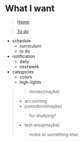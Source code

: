 # What I want
>[Home](README.md)

> [To do](todo.md)
- schedule
  - curriculum
  - to do
- notification
  - daily
  - nextweek
- categories
  - colors
  - high-lights


>> money(maybe)
>- accounting
>  - pomodoro(maybe)
>>for studying?
>  - text-area(maybe)
>>notes or something else